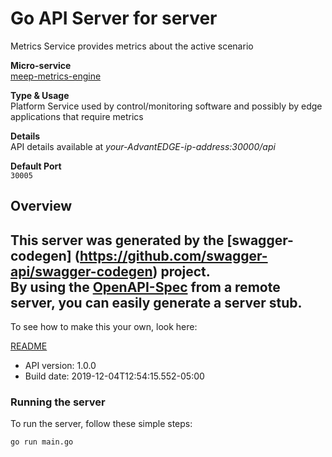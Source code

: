 # Go API Server for server

Metrics Service provides metrics about the active scenario <p>**Micro-service**<br>[meep-metrics-engine](https://github.com/InterDigitalInc/AdvantEDGE/tree/master/go-apps/meep-metrics-engine) <p>**Type & Usage**<br>Platform Service used by control/monitoring software and possibly by edge applications that require metrics <p>**Details**<br>API details available at _your-AdvantEDGE-ip-address:30000/api_ <p>**Default Port**<br>`30005`

## Overview
This server was generated by the [swagger-codegen]
(https://github.com/swagger-api/swagger-codegen) project.  
By using the [OpenAPI-Spec](https://github.com/OAI/OpenAPI-Specification) from a remote server, you can easily generate a server stub.  
-

To see how to make this your own, look here:

[README](https://github.com/swagger-api/swagger-codegen/blob/master/README.md)

- API version: 1.0.0
- Build date: 2019-12-04T12:54:15.552-05:00


### Running the server
To run the server, follow these simple steps:

```
go run main.go
```

